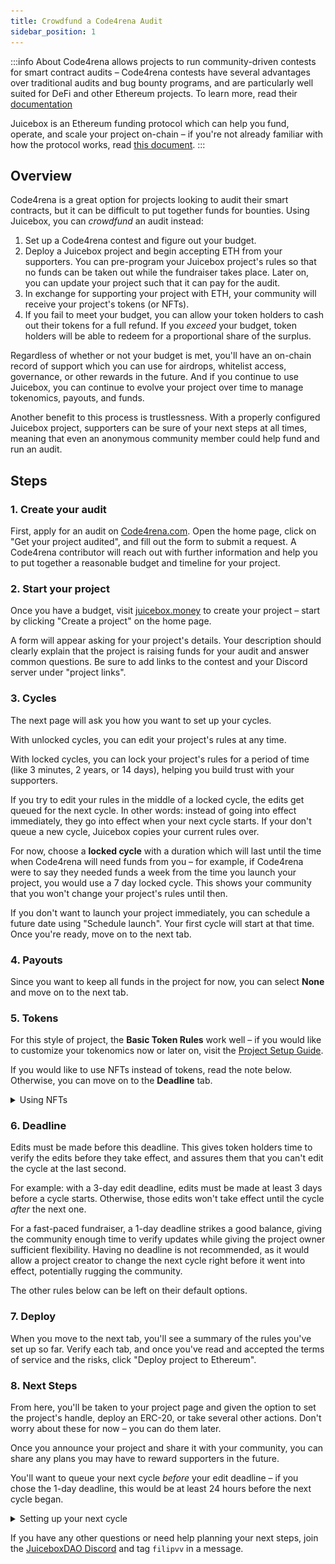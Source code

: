 ```yaml
---
title: Crowdfund a Code4rena Audit
sidebar_position: 1
---
```


:::info About
Code4rena allows projects to run community-driven contests for smart contract audits – Code4rena contests have several advantages over traditional audits and bug bounty programs, and are particularly well suited for DeFi and other Ethereum projects. To learn more, read their [documentation](https://docs.code4rena.com/)

Juicebox is an Ethereum funding protocol which can help you fund, operate, and scale your project on-chain – if you're not already familiar with how the protocol works, read [this document](/user/).
:::

## Overview

Code4rena is a great option for projects looking to audit their smart contracts, but it can be difficult to put together funds for bounties. Using Juicebox, you can *crowdfund* an audit instead:

1. Set up a Code4rena contest and figure out your budget.
2. Deploy a Juicebox project and begin accepting ETH from your supporters. You can pre-program your Juicebox project's rules so that no funds can be taken out while the fundraiser takes place. Later on, you can update your project such that it can pay for the audit.
2. In exchange for supporting your project with ETH, your community will receive your project's tokens (or NFTs).
3. If you fail to meet your budget, you can allow your token holders to cash out their tokens for a full refund. If you *exceed* your budget, token holders will be able to redeem for a proportional share of the surplus.

Regardless of whether or not your budget is met, you'll have an on-chain record of support which you can use for airdrops, whitelist access, governance, or other rewards in the future. And if you continue to use Juicebox, you can continue to evolve your project over time to manage tokenomics, payouts, and funds.

Another benefit to this process is trustlessness. With a properly configured Juicebox project, supporters can be sure of your next steps at all times, meaning that even an anonymous community member could help fund and run an audit.

## Steps

### 1. Create your audit

First, apply for an audit on [Code4rena.com](https://code4rena.com/). Open the home page, click on "Get your project audited", and fill out the form to submit a request. A Code4rena contributor will reach out with further information and help you to put together a reasonable budget and timeline for your project.

### 2. Start your project

Once you have a budget, visit [juicebox.money](https://juicebox.money/) to create your project – start by clicking "Create a project" on the home page.

A form will appear asking for your project's details. Your description should clearly explain that the project is raising funds for your audit and answer common questions. Be sure to add links to the contest and your Discord server under "project links".

### 3. Cycles

The next page will ask you how you want to set up your cycles.

With unlocked cycles, you can edit your project's rules at any time.

With locked cycles, you can lock your project's rules for a period of time (like 3 minutes, 2 years, or 14 days), helping you build trust with your supporters.

If you try to edit your rules in the middle of a locked cycle, the edits get queued for the next cycle. In other words: instead of going into effect immediately, they go into effect when your next cycle starts. If your don't queue a new cycle, Juicebox copies your current rules over.

For now, choose a **locked cycle** with a duration which will last until the time when Code4rena will need funds from you – for example, if Code4rena were to say they needed funds a week from the time you launch your project, you would use a 7 day locked cycle. This shows your community that you won't change your project's rules until then.

If you don't want to launch your project immediately, you can schedule a future date using "Schedule launch". Your first cycle will start at that time. Once you're ready, move on to the next tab.

### 4. Payouts

Since you want to keep all funds in the project for now, you can select **None** and move on to the next tab.

### 5. Tokens

For this style of project, the **Basic Token Rules** work well – if you would like to customize your tokenomics now or later on, visit the [Project Setup Guide](/user/project/#token).

If you would like to use NFTs instead of tokens, read the note below. Otherwise, you can move on to the **Deadline** tab.

<details>

<summary>Using NFTs</summary>

If you would prefer to use NFTs with custom artwork instead of tokens, you should select "Custom Token Rules" and set the total issuance rate to 0, turning off token minting completely.

Then, move on to the NFT tab and add your NFT tiers by clicking "Add NFT". To learn about how you can customize your projects NFTs, see the [Project Setup Guide](/user/project/#nfts).

</details>

### 6. Deadline

Edits must be made before this deadline. This gives token holders time to verify the edits before they take effect, and assures them that you can't edit the cycle at the last second.

For example: with a 3-day edit deadline, edits must be made at least 3 days before a cycle starts. Otherwise, those edits won't take effect until the cycle *after* the next one.

For a fast-paced fundraiser, a 1-day deadline strikes a good balance, giving the community enough time to verify updates while giving the project owner sufficient flexibility. Having no deadline is not recommended, as it would allow a project creator to change the next cycle right before it went into effect, potentially rugging the community.

The other rules below can be left on their default options.

### 7. Deploy

When you move to the next tab, you'll see a summary of the rules you've set up so far. Verify each tab, and once you've read and accepted the terms of service and the risks, click "Deploy project to Ethereum".

### 8. Next Steps

From here, you'll be taken to your project page and given the option to set the project's handle, deploy an ERC-20, or take several other actions. Don't worry about these for now – you can do them later.

Once you announce your project and share it with your community, you can share any plans you may have to reward supporters in the future.

You'll want to queue your next cycle *before* your edit deadline – if you chose the 1-day deadline, this would be at least 24 hours before the next cycle began.

<details>

<summary>Setting up your next cycle</summary>

To update your project's cycle, visit your project's page on [juicebox.money](https://juicebox.money) and connect the wallet which you used to deploy the project.

**If you haven't met your budget goal,** no changes are needed. Announce this to your community, and they will be able to cash out their tokens for a full refund (less gas fees) at any time.

**If you've met your budget goal,** open the "Settings" menu in the upper-right hand corner of the screen and navigate to the "Cycle" tab on the left-hand side of the settings page.

Click on "Funding" to set up your new payouts – since you'll only be paying for the Code4rena audit (for now), select **Amounts**.

Next, click "Add payout" below – you'll want to send the payout to the Code4rena treasury ([`0xC2bc2F890067C511215f9463a064221577a53E10`](https://etherscan.io/address/0xC2bc2F890067C511215f9463a064221577a53E10) as of 2023-05-20).

Enter your audit's budget as the payout amount. Make sure it's denominated in USD, and that it is locked for at least several days into the following cycle.

![A payout with a budget of 35,000 USD](payout.png)

<p class="subtitle">A payout with a budget of 35,000 USD</p>

Click "Add payout", and then click "Save funding configuration" below. Afterwards, scroll down, click "Deploy cycle", and approve the transaction with your wallet.

</details>

If you have any other questions or need help planning your next steps, join the [JuiceboxDAO Discord](https://discord.gg/juicebox) and tag `filipvv` in a message.
